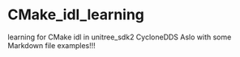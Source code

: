 # CMake_idl_learning
learning for CMake idl in unitree_sdk2 CycloneDDS
Aslo with some Markdown file examples!!!
